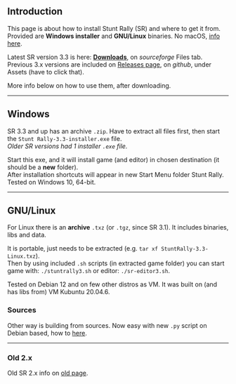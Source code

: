 
## Introduction

This page is about how to install Stunt Rally (SR) and where to get it from.  
Provided are **Windows installer** and **GNU/Linux** binaries. No macOS, [info here](https://github.com/stuntrally/stuntrally3/issues/36).  

Latest SR version 3.3 is here: **[Downloads](https://sourceforge.net/projects/stuntrally/files/3.3)**, on *sourceforge* Files tab.  
Previous 3.x versions are included on [Releases page](https://github.com/stuntrally/stuntrally3/releases), on *github*, under Assets (have to click that).  

More info below on how to use them, after downloading.

----
## Windows

SR 3.3 and up has an archive `.zip`. Have to extract all files first, then start the `Stunt Rally-3.3-installer.exe` file.  
_Older SR versions had 1 installer `.exe` file._

Start this exe, and it will install game (and editor) in chosen destination (it should be a **new** folder).  
After installation shortcuts will appear in new Start Menu folder Stunt Rally.  
Tested on Windows 10, 64-bit.  

----
## GNU/Linux

For Linux there is an **archive** `.txz` (or `.tgz`, since SR 3.1). It includes binaries, libs and data.  

It is portable, just needs to be extracted (e.g. `tar xf StuntRally-3.3-Linux.txz`).  
Then by using included `.sh` scripts (in extracted game folder) you can start  
game with: `./stuntrally3.sh` or editor: `./sr-editor3.sh`.  

Tested on Debian 12 and on few other distros as VM. It was built on (and has libs from) VM Kubuntu 20.04.6.

### Sources

Other way is building from sources. Now easy with new `.py` script on Debian based, how to [here](Building.md).  

----
### Old 2.x

Old SR 2.x info on [old page](Install-old.md).

